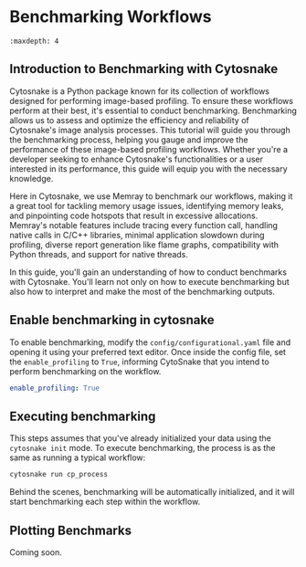 # Benchmarking Workflows

<!-- used for displaying doctree when selecting file -->
```{toctree}
:maxdepth: 4
```

## Introduction to Benchmarking with Cytosnake

Cytosnake is a Python package known for its collection of workflows designed for performing image-based profiling.
To ensure these workflows perform at their best, it's essential to conduct benchmarking.
Benchmarking allows us to assess and optimize the efficiency and reliability of Cytosnake's image analysis processes.
This tutorial will guide you through the benchmarking process, helping you gauge and improve the performance of these image-based profiling workflows.
Whether you're a developer seeking to enhance Cytosnake's functionalities or a user interested in its performance, this guide will equip you with the necessary knowledge.

Here in Cytosnake, we use Memray to benchmark our workflows, making it a great tool for tackling memory usage issues, identifying memory leaks, and pinpointing code hotspots that result in excessive allocations.
Memray's notable features include tracing every function call, handling native calls in C/C++ libraries, minimal application slowdown during profiling, diverse report generation like flame graphs, compatibility with Python threads, and support for native threads.

In this guide, you'll gain an understanding of how to conduct benchmarks with Cytosnake.
You'll learn not only on how to execute benchmarking but also how to interpret and make the most of the benchmarking outputs.

## Enable benchmarking in cytosnake

To enable benchmarking, modify the `config/configurational.yaml` file and opening it using your preferred text editor.
Once inside the config file, set the `enable_profiling` to `True`, informing CytoSnake that you intend to perform benchmarking on the workflow.

```yaml
enable_profiling: True
```

## Executing benchmarking

This steps assumes that you've already initialized your data using the `cytosnake init` mode. To execute benchmarking, the process is as the same as running a typical workflow:

```bash
cytosnake run cp_process
```

Behind the scenes, benchmarking will be automatically initialized, and it will start benchmarking each step within the workflow.

## Plotting Benchmarks

Coming soon.
